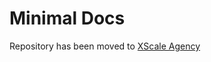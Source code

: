 # Minimal Docs

Repository has been moved to [XScale Agency](https://github.com/XScale-Agency/Minimal-Docs)
